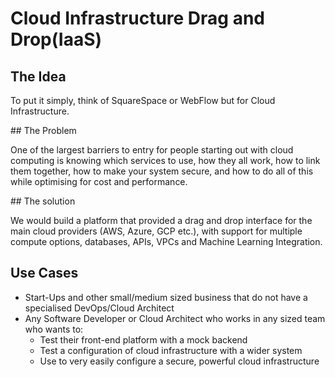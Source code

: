 # Cloud Infrastructure Drag and Drop(IaaS)

## The Idea

To put it simply, think of SquareSpace or WebFlow but for Cloud Infrastructure.

## The Problem

One of the largest barriers to entry for people starting out with cloud computing is knowing
which services to use, how they all work, how to link them together, how to make your system secure, 
and how to do all of this while optimising for cost and performance.

## The solution

We would build a platform that provided a drag and drop interface for the main cloud providers (AWS, Azure, GCP etc.),
with support for multiple compute options, databases, APIs, VPCs and Machine Learning Integration.

## Use Cases

- Start-Ups and other small/medium sized business that do not have a specialised DevOps/Cloud Architect
- Any Software Developer or Cloud Architect who works in any sized team who wants to:
    - Test their front-end platform with a mock backend
    - Test a configuration of cloud infrastructure with a wider system
    - Use to very easily configure a secure, powerful cloud infrastructure 